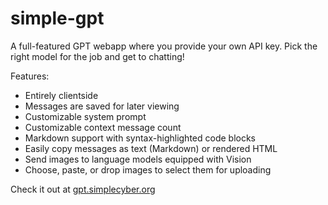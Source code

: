# simple-gpt
A full-featured GPT webapp where you provide your own API key. Pick the right model for the job and get to chatting!

Features:
- Entirely clientside
- Messages are saved for later viewing
- Customizable system prompt
- Customizable context message count
- Markdown support with syntax-highlighted code blocks
- Easily copy messages as text (Markdown) or rendered HTML
- Send images to language models equipped with Vision
- Choose, paste, or drop images to select them for uploading

Check it out at [gpt.simplecyber.org](https://gpt.simplecyber.org)